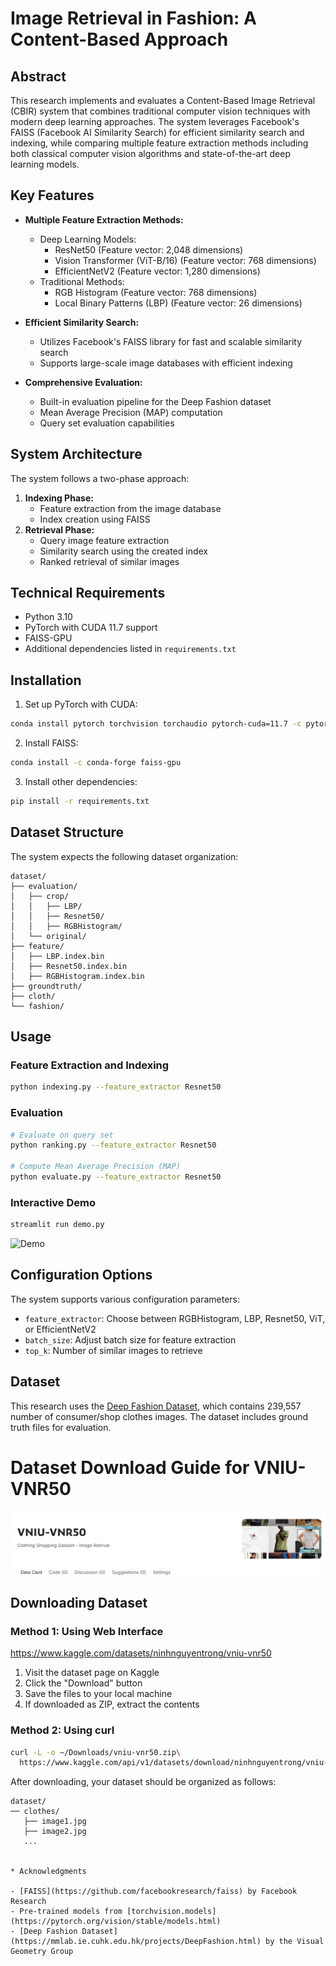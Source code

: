 # Image Retrieval in Fashion: A Content-Based Approach

## Abstract

This research implements and evaluates a Content-Based Image Retrieval (CBIR) system that combines traditional computer vision techniques with modern deep learning approaches. The system leverages Facebook's FAISS (Facebook AI Similarity Search) for efficient similarity search and indexing, while comparing multiple feature extraction methods including both classical computer vision algorithms and state-of-the-art deep learning models.

## Key Features

- **Multiple Feature Extraction Methods:**

  - Deep Learning Models:
    - ResNet50 (Feature vector: 2,048 dimensions)
    - Vision Transformer (ViT-B/16) (Feature vector: 768 dimensions)
    - EfficientNetV2 (Feature vector: 1,280 dimensions)
  - Traditional Methods:
    - RGB Histogram (Feature vector: 768 dimensions)
    - Local Binary Patterns (LBP) (Feature vector: 26 dimensions)

- **Efficient Similarity Search:**

  - Utilizes Facebook's FAISS library for fast and scalable similarity search
  - Supports large-scale image databases with efficient indexing

- **Comprehensive Evaluation:**
  - Built-in evaluation pipeline for the Deep Fashion dataset
  - Mean Average Precision (MAP) computation
  - Query set evaluation capabilities

## System Architecture

The system follows a two-phase approach:

1. **Indexing Phase:**
   - Feature extraction from the image database
   - Index creation using FAISS
2. **Retrieval Phase:**
   - Query image feature extraction
   - Similarity search using the created index
   - Ranked retrieval of similar images

## Technical Requirements

- Python 3.10
- PyTorch with CUDA 11.7 support
- FAISS-GPU
- Additional dependencies listed in `requirements.txt`

## Installation

1. Set up PyTorch with CUDA:

```bash
conda install pytorch torchvision torchaudio pytorch-cuda=11.7 -c pytorch -c nvidia
```

2. Install FAISS:

```bash
conda install -c conda-forge faiss-gpu
```

3. Install other dependencies:

```bash
pip install -r requirements.txt
```

## Dataset Structure

The system expects the following dataset organization:

```
dataset/
├── evaluation/
│   ├── crop/
│   │   ├── LBP/
│   │   ├── Resnet50/
│   │   ├── RGBHistogram/
│   └── original/
├── feature/
│   ├── LBP.index.bin
│   ├── Resnet50.index.bin
│   ├── RGBHistogram.index.bin
├── groundtruth/
├── cloth/
└── fashion/
```

## Usage

### Feature Extraction and Indexing

```bash
python indexing.py --feature_extractor Resnet50
```

### Evaluation

```bash
# Evaluate on query set
python ranking.py --feature_extractor Resnet50

# Compute Mean Average Precision (MAP)
python evaluate.py --feature_extractor Resnet50
```

### Interactive Demo

```bash
streamlit run demo.py
```

![Demo](readme/demo.gif)

## Configuration Options

The system supports various configuration parameters:

- `feature_extractor`: Choose between RGBHistogram, LBP, Resnet50, ViT, or EfficientNetV2
- `batch_size`: Adjust batch size for feature extraction
- `top_k`: Number of similar images to retrieve

## Dataset

This research uses the [Deep Fashion Dataset](https://mmlab.ie.cuhk.edu.hk/projects/DeepFashion.html), which contains 239,557 number of consumer/shop clothes images. The dataset includes ground truth files for evaluation.

# Dataset Download Guide for VNIU-VNR50

![VNIU-VNR50 Dataset](readme/VNIU-VNR50.png)

## Downloading Dataset

### Method 1: Using Web Interface

https://www.kaggle.com/datasets/ninhnguyentrong/vniu-vnr50

1. Visit the dataset page on Kaggle
2. Click the "Download" button
3. Save the files to your local machine
4. If downloaded as ZIP, extract the contents

### Method 2: Using curl

```bash
curl -L -o ~/Downloads/vniu-vnr50.zip\
  https://www.kaggle.com/api/v1/datasets/download/ninhnguyentrong/vniu-vnr50
```

After downloading, your dataset should be organized as follows:

```
dataset/
── clothes/
   ├── image1.jpg
   ├── image2.jpg
   ...


* Acknowledgments

- [FAISS](https://github.com/facebookresearch/faiss) by Facebook Research
- Pre-trained models from [torchvision.models](https://pytorch.org/vision/stable/models.html)
- [Deep Fashion Dataset](https://mmlab.ie.cuhk.edu.hk/projects/DeepFashion.html) by the Visual Geometry Group
```
